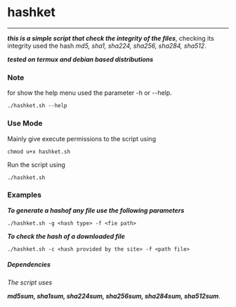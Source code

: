 # hashket
-----------

***this is a simple script that check the integrity of the files***, checking its integrity used
the hash *md5, sha1, sha224, sha256, sha284, sha512*.

***tested on termux and debian based distributions***

### Note

for show the help menu used the parameter -h or --help.

	./hashket.sh --help

### Use Mode

Mainly give execute permissions to the script using

	chmod u+x hashket.sh


Run the script using

	./hashket.sh

### Examples

***To generate a hashof any file use the following parameters***

	./hashket.sh -g <hash type> -f <fie path>


***To check the hash of a downloaded file***

	./hashket.sh -c <hash provided by the site> -f <path file>

##### Dependencies

*The script uses*

***md5sum, sha1sum, sha224sum, sha256sum, sha284sum, sha512sum***.
